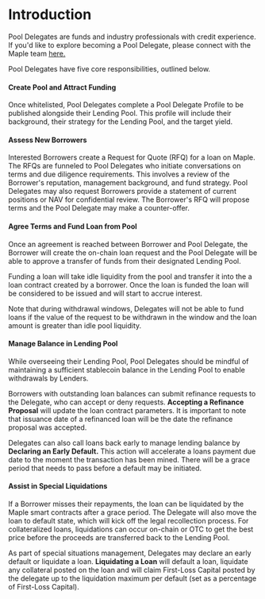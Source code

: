 # Introduction

Pool Delegates are funds and industry professionals with credit experience. If you'd like to explore becoming a Pool Delegate, please connect with the Maple team [here.](https://maple.finance/contact/#form)

Pool Delegates have five core responsibilities, outlined below.

#### **Create Pool and Attract Funding**

Once whitelisted, Pool Delegates complete a Pool Delegate Profile to be published alongside their Lending Pool. This profile will include their background, their strategy for the Lending Pool, and the target yield.

#### **Assess New Borrowers**

Interested Borrowers create a Request for Quote (RFQ) for a loan on Maple. The RFQs are funneled to Pool Delegates who initiate conversations on terms and due diligence requirements. This involves a review of the Borrower's reputation, management background, and fund strategy. Pool Delegates may also request Borrowers provide a statement of current positions or NAV for confidential review. The Borrower's RFQ will propose terms and the Pool Delegate may make a counter-offer.

#### **Agree Terms and Fund Loan from Pool**

Once an agreement is reached between Borrower and Pool Delegate, the Borrower will create the on-chain loan request and the Pool Delegate will be able to approve a transfer of funds from their designated Lending Pool.

Funding a loan will take idle liquidity from the pool and transfer it into the a loan contract created by a borrower. Once the loan is funded the loan will be considered to be issued and will start to accrue interest.

Note that during withdrawal windows, Delegates will not be able to fund loans if the value of the request to be withdrawn in the window and the loan amount is greater than idle pool liquidity.

#### **Manage Balance in Lending Pool**

While overseeing their Lending Pool, Pool Delegates should be mindful of maintaining a sufficient stablecoin balance in the Lending Pool to enable withdrawals by Lenders.

Borrowers with outstanding loan balances can submit refinance requests to the Delegate, who can accept or deny requests. **Accepting a Refinance Proposal** will update the loan contract parameters. It is important to note that issuance date of a refinanced loan will be the date the refinance proposal was accepted.

Delegates can also call loans back early to manage lending balance by **Declaring an Early Default.** This action will accelerate a loans payment due date to the moment the transaction has been mined. There will be a grace period that needs to pass before a default may be initiated.

#### **Assist in Special Liquidations**

If a Borrower misses their repayments, the loan can be liquidated by the Maple smart contracts after a grace period. The Delegate will also move the loan to default state, which will kick off the legal recollection process. For collateralized loans, liquidations can occur on-chain or OTC to get the best price before the proceeds are transferred back to the Lending Pool.

As part of special situations management, Delegates may declare an early default or liquidate a loan. **Liquidating a Loan** will default a loan, liquidate any collateral posted on the loan and will claim First-Loss Capital posted by the delegate up to the liquidation maximum per default (set as a percentage of First-Loss Capital).

